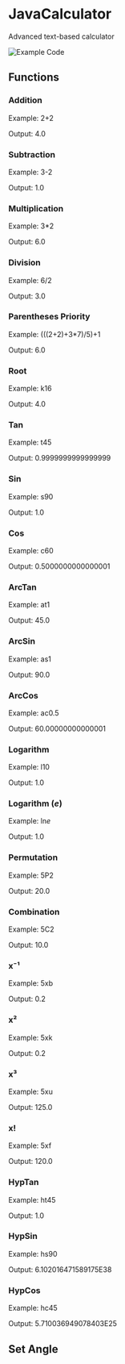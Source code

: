 # JavaCalculator
Advanced text-based calculator

<img src="https://media.giphy.com/media/APpE6R98GIvf74OC0f/giphy.gif" title="Example Code"/></a>

<h2>Functions</h2> 

<h3>Addition</h3>
<p>Example: 2+2</p>
<p>Output: 4.0</p>

<h3>Subtraction</h3>
<p>Example: 3-2</p>
<p>Output: 1.0</p>

<h3>Multiplication</h3>
<p>Example: 3*2</p>
<p>Output: 6.0</p>

<h3>Division</h3>
<p>Example: 6/2</p>
<p>Output: 3.0</p>

<h3>Parentheses Priority</h3>
<p>Example: (((2+2)+3*7)/5)+1</p>
<p>Output: 6.0</p>

<h3>Root</h3>
<p>Example: k16</p>
<p>Output: 4.0</p>

<h3>Tan</h3>
<p>Example: t45</p>
<p>Output: 0.9999999999999999</p>

<h3>Sin</h3>
<p>Example: s90</p>
<p>Output: 1.0</p>

<h3>Cos</h3>
<p>Example: c60</p>
<p>Output: 0.5000000000000001</p>

<h3>ArcTan</h3>
<p>Example: at1</p>
<p>Output: 45.0</p>

<h3>ArcSin</h3>
<p>Example: as1</p>
<p>Output: 90.0</p>

<h3>ArcCos</h3>
<p>Example: ac0.5</p>
<p>Output: 60.00000000000001</p>

<h3>Logarithm</h3>
<p>Example: l10</p>
<p>Output:  1.0</p>

<h3>Logarithm (<i>e</i>)</h3>
<p>Example: ln<i>e</i></p>
<p>Output:  1.0</p>

<h3>Permutation</h3>
<p>Example: 5P2</p>
<p>Output:  20.0</p>

<h3>Combination</h3>
<p>Example: 5C2</p>
<p>Output:  10.0</p>

<h3>x⁻¹</h3>
<p>Example: 5xb</p>
<p>Output:  0.2</p>

<h3>x²</h3>
<p>Example: 5xk</p>
<p>Output:  0.2</p>

<h3>x³</h3>
<p>Example: 5xu</p>
<p>Output:  125.0</p>

<h3>x!</h3>
<p>Example: 5xf</p>
<p>Output:  120.0</p>

<h3>HypTan</h3>
<p>Example: ht45</p>
<p>Output: 1.0</p>

<h3>HypSin</h3>
<p>Example: hs90</p>
<p>Output: 6.102016471589175E38</p>

<h3>HypCos</h3>
<p>Example: hc45</p>
<p>Output: 5.710036949078403E25</p>

<h2>Set Angle</h2>
<img src="https://media.giphy.com/media/1O3lYzljC2HVgwUXzA/giphy.gif" title="Set Angle/></a>

